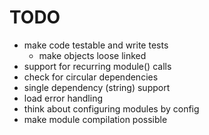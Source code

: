 # TODO

* make code testable and write tests
	* make objects loose linked
* support for recurring module() calls
* check for circular dependencies
* single dependency (string) support
* load error handling
* think about configuring modules by config
* make module compilation possible
